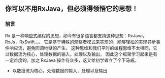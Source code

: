 ## 你可以不用RxJava，但必须得领悟它的思想！

### 前言
Rx 是一种响应式编程的思想，如今有很多语言都支持这种思想：RxJava，RxJs，RxSwift...。
它是基于特殊的观察者模式来实现的，能够轻松的实现异步事件响应流，避免回调地狱的产生。
这种思维和我们平时的编程思维不太相同，它以数据流为核心，处理数据的输入，处理以及输出，
因此这个框架学习起来是有一定难度的，加之 RxJava 操作符众多，这又给初学者立了个下马威。
- 以数据流为核心，处理数据的输入，处理以及输出

